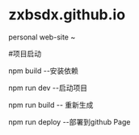 # zxbsdx.github.io

personal web-site ~


#项目启动

npm build --安装依赖

npm run dev --启动项目

npm run build -- 重新生成

npm run deploy --部署到github Page